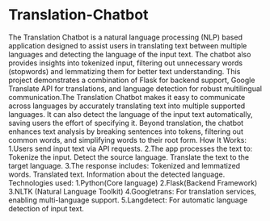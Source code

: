 # Translation-Chatbot
The Translation Chatbot is a natural language processing (NLP) based application designed to assist users in translating text between multiple languages and detecting the language of the input text. The chatbot also provides insights into tokenized input, filtering out unnecessary words (stopwords) and lemmatizing them for better text understanding. This project demonstrates a combination of Flask for backend support, Google Translate API for translations, and language detection for robust multilingual communication.The Translation Chatbot makes it easy to communicate across languages by accurately translating text into multiple supported languages. It can also detect the language of the input text automatically, saving users the effort of specifying it. Beyond translation, the chatbot enhances text analysis by breaking sentences into tokens, filtering out common words, and simplifying words to their root form. 
How It Works:
1.Users send input text via API requests.
2.The app processes the text to:
 Tokenize the input.
 Detect the source language.
 Translate the text to the target language.
3.The response includes:
 Tokenized and lemmatized words.
 Translated text.
 Information about the detected language.
 Technologies used:
1.Python(Core language)
2.Flask(Backend Framework)
3.NLTK (Natural Language Toolkit)
4.Googletrans: For translation services, enabling multi-language support.
5.Langdetect: For automatic language detection of input text.
